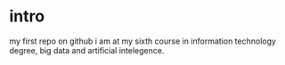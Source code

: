 # intro
my first repo on github
i am at my sixth course in information technology degree, big data and artificial intelegence.
